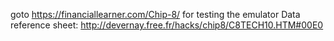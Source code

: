 goto https://financiallearner.com/Chip-8/ for testing the emulator
Data reference sheet: http://devernay.free.fr/hacks/chip8/C8TECH10.HTM#00E0
